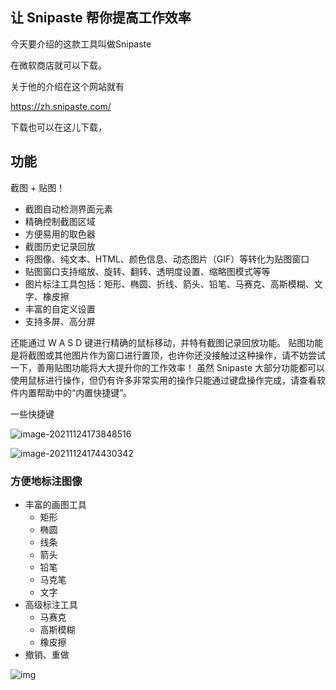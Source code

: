 ## 让 Snipaste 帮你提高工作效率

今天要介绍的这款工具叫做Snipaste

在微软商店就可以下载。



关于他的介绍在这个网站就有

https://zh.snipaste.com/

下载也可以在这儿下载，

## 功能

截图 + 贴图！ 

- 截图自动检测界面元素
- 精确控制截图区域
- 方便易用的取色器
- 截图历史记录回放
- 将图像、纯文本、HTML、颜色信息、动态图片（GIF）等转化为贴图窗口
- 贴图窗口支持缩放、旋转、翻转、透明度设置、缩略图模式等等
- 图片标注工具包括：矩形、椭圆、折线、箭头、铅笔、马赛克、高斯模糊、文字、橡皮擦
- 丰富的自定义设置
- 支持多屏、高分屏

还能通过 W A S D 键进行精确的鼠标移动，并特有截图记录回放功能。 贴图功能是将截图或其他图片作为窗口进行置顶，也许你还没接触过这种操作，请不妨尝试一下，善用贴图功能将大大提升你的工作效率！ 虽然 Snipaste 大部分功能都可以使用鼠标进行操作，但仍有许多非常实用的操作只能通过键盘操作完成，请查看软件内置帮助中的“内置快捷键”。

一些快捷键

![image-20211124173848516](https://luckly007.oss-cn-beijing.aliyuncs.com/image/image-20211124173848516.png)



![image-20211124174430342](https://luckly007.oss-cn-beijing.aliyuncs.com/image/image-20211124174430342.png)



### 方便地标注图像

- 丰富的画图工具
  - 矩形
  - 椭圆
  - 线条
  - 箭头
  - 铅笔
  - 马克笔
  - 文字
- 高级标注工具
  - 马赛克
  - 高斯模糊
  - 橡皮擦
- 撤销、重做

![img](https://luckly007.oss-cn-beijing.aliyuncs.com/image/N3QEb3VA.png)

